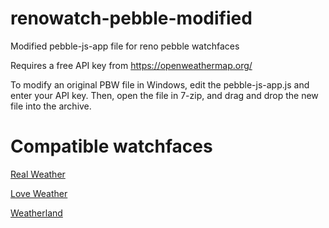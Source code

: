 # renowatch-pebble-modified
Modified pebble-js-app file for reno pebble watchfaces

Requires a free API key from https://openweathermap.org/

To modify an original PBW file in Windows, edit the pebble-js-app.js and enter your API key.  Then, open the file in 7-zip, and drag and drop the new file into the archive.

# Compatible watchfaces

[Real Weather](https://apps.rebble.io/en_US/application/533966299820be90ed0000c5?dev_settings=true)

[Love Weather](https://apps.rebble.io/en_US/application/535cf7f618c570bf05000023?dev_settings=true)

[Weatherland](https://apps.rebble.io/en_US/application/53381b17d1719b42b800028b?dev_settings=true)
